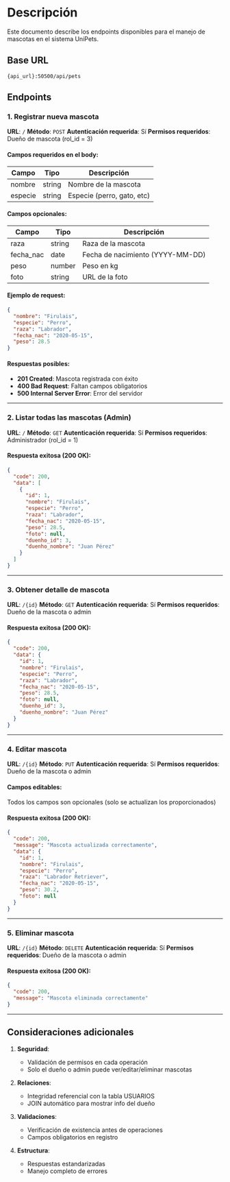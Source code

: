 # Descripción

Este documento describe los endpoints disponibles para el manejo de mascotas en el sistema UniPets.

## Base URL

`{api_url}:50500/api/pets`

## Endpoints

### 1. Registrar nueva mascota

**URL**: `/`
**Método**: `POST`
**Autenticación requerida**: Sí
**Permisos requeridos**: Dueño de mascota (rol_id = 3)

#### Campos requeridos en el body:

| Campo   | Tipo   | Descripción               |
| ------- | ------ | -------------------------- |
| nombre  | string | Nombre de la mascota       |
| especie | string | Especie (perro, gato, etc) |

#### Campos opcionales:

| Campo     | Tipo   | Descripción                     |
| --------- | ------ | -------------------------------- |
| raza      | string | Raza de la mascota               |
| fecha_nac | date   | Fecha de nacimiento (YYYY-MM-DD) |
| peso      | number | Peso en kg                       |
| foto      | string | URL de la foto                   |

#### Ejemplo de request:

```json
{
  "nombre": "Firulais",
  "especie": "Perro",
  "raza": "Labrador",
  "fecha_nac": "2020-05-15",
  "peso": 28.5
}
```

#### Respuestas posibles:

- **201 Created**: Mascota registrada con éxito
- **400 Bad Request**: Faltan campos obligatorios
- **500 Internal Server Error**: Error del servidor

---

### 2. Listar todas las mascotas (Admin)

**URL**: `/`
**Método**: `GET`
**Autenticación requerida**: Sí
**Permisos requeridos**: Administrador (rol_id = 1)

#### Respuesta exitosa (200 OK):

```json
{
  "code": 200,
  "data": [
    {
      "id": 1,
      "nombre": "Firulais",
      "especie": "Perro",
      "raza": "Labrador",
      "fecha_nac": "2020-05-15",
      "peso": 28.5,
      "foto": null,
      "duenho_id": 3,
      "duenho_nombre": "Juan Pérez"
    }
  ]
}
```

---

### 3. Obtener detalle de mascota

**URL**: `/{id}`
**Método**: `GET`
**Autenticación requerida**: Sí
**Permisos requeridos**: Dueño de la mascota o admin

#### Respuesta exitosa (200 OK):

```json
{
  "code": 200,
  "data": {
    "id": 1,
    "nombre": "Firulais",
    "especie": "Perro",
    "raza": "Labrador",
    "fecha_nac": "2020-05-15",
    "peso": 28.5,
    "foto": null,
    "duenho_id": 3,
    "duenho_nombre": "Juan Pérez"
  }
}
```

---

### 4. Editar mascota

**URL**: `/{id}`
**Método**: `PUT`
**Autenticación requerida**: Sí
**Permisos requeridos**: Dueño de la mascota o admin

#### Campos editables:

Todos los campos son opcionales (solo se actualizan los proporcionados)

#### Respuesta exitosa (200 OK):

```json
{
  "code": 200,
  "message": "Mascota actualizada correctamente",
  "data": {
    "id": 1,
    "nombre": "Firulais",
    "especie": "Perro",
    "raza": "Labrador Retriever",
    "fecha_nac": "2020-05-15",
    "peso": 30.2,
    "foto": null
  }
}
```

---

### 5. Eliminar mascota

**URL**: `/{id}`
**Método**: `DELETE`
**Autenticación requerida**: Sí
**Permisos requeridos**: Dueño de la mascota o admin

#### Respuesta exitosa (200 OK):

```json
{
  "code": 200,
  "message": "Mascota eliminada correctamente"
}
```

---

## Consideraciones adicionales

1. **Seguridad**:

   - Validación de permisos en cada operación
   - Solo el dueño o admin puede ver/editar/eliminar mascotas
2. **Relaciones**:

   - Integridad referencial con la tabla USUARIOS
   - JOIN automático para mostrar info del dueño
3. **Validaciones**:

   - Verificación de existencia antes de operaciones
   - Campos obligatorios en registro
4. **Estructura**:

   - Respuestas estandarizadas
   - Manejo completo de errores
